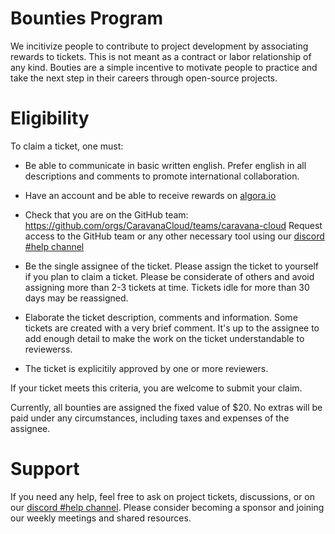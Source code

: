 # Bounties Program

We incitivize people to contribute to project development by associating rewards to tickets.
This is not meant as a contract or labor relationship of any kind. 
Bouties are a simple incentive to motivate people to practice and take the next step in their careers through open-source projects.

# Eligibility

To claim a ticket, one must:

* Be able to communicate in basic written english.
  Prefer english in all descriptions and comments to promote international collaboration.

* Have an account and be able to receive rewards on [algora.io](https://algora.io)

* Check that you are on the GitHub team:
  https://github.com/orgs/CaravanaCloud/teams/caravana-cloud
  Request access to the GitHub team or any other necessary tool using our [discord #help channel](https://discord.gg/SEnMwASXzV) 

* Be the single assignee of the ticket. 
  Please assign the ticket to yourself if you plan to claim a ticket.
  Please be considerate of others and avoid assigning more than 2-3 tickets at time.
  Tickets idle for more than 30 days may be reassigned.

* Elaborate the ticket description, comments and information.
  Some tickets are created with a very brief comment.
  It's up to the assignee to add enough detail to make the work on the ticket understandable to reviewerss.

* The ticket is explicitily approved by one or more reviewers.

If your ticket meets this criteria, you are welcome to submit your claim.

Currently, all bounties are assigned the fixed value of $20. No extras will be paid under any circumstances, including taxes and expenses of the assignee.

# Support

If you need any help, feel free to ask on project tickets, discussions, or on our [discord #help channel](https://discord.gg/SEnMwASXzV).
Please consider becoming a sponsor and joining our weekly meetings and shared resources.

